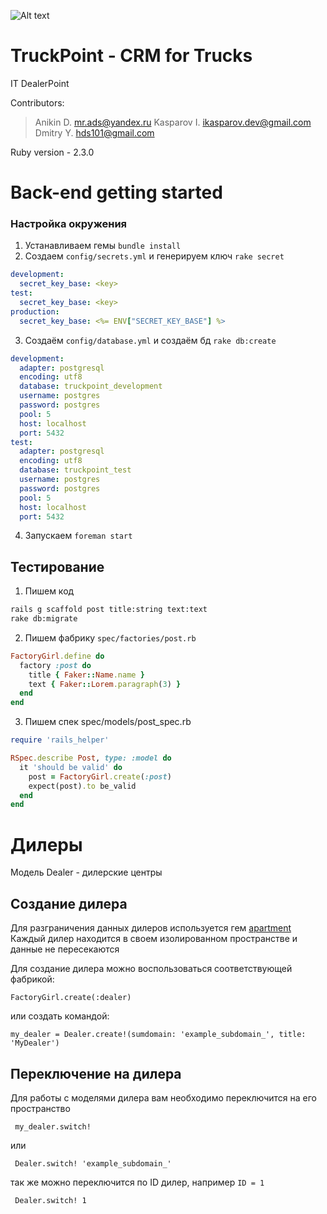![Alt text](http://globus-motors.dealerpoint.ru/images/logo.png)
# TruckPoint - CRM for Trucks
IT DealerPoint

Contributors:
> Anikin D. <mr.ads@yandex.ru>
> Kasparov I. <ikasparov.dev@gmail.com>
> Dmitry Y. <hds101@gmail.com>


Ruby version - 2.3.0

# Back-end getting started
### Настройка окружения
1. Устанавливаем гемы `bundle install`
2. Создаем `config/secrets.yml` и генерируем ключ `rake secret`
```yml
development:
  secret_key_base: <key>
test:
  secret_key_base: <key>
production:
  secret_key_base: <%= ENV["SECRET_KEY_BASE"] %>
```
3. Создаём `config/database.yml` и создаём бд `rake db:create`
```yml
development:
  adapter: postgresql
  encoding: utf8
  database: truckpoint_development
  username: postgres
  password: postgres
  pool: 5
  host: localhost
  port: 5432
test:
  adapter: postgresql
  encoding: utf8
  database: truckpoint_test
  username: postgres
  password: postgres
  pool: 5
  host: localhost
  port: 5432

```
4. Запускаем `foreman start`


## Тестирование
1. Пишем код
```bash
rails g scaffold post title:string text:text
rake db:migrate
```
2. Пишем фабрику `spec/factories/post.rb`
```ruby
FactoryGirl.define do
  factory :post do
    title { Faker::Name.name }
    text { Faker::Lorem.paragraph(3) }
  end
end
```
3. Пишем спек spec/models/post_spec.rb
```ruby
require 'rails_helper'

RSpec.describe Post, type: :model do
  it 'should be valid' do
    post = FactoryGirl.create(:post)
    expect(post).to be_valid
  end
end
```
# Дилеры

Модель Dealer - дилерские центры

## Создание дилера
   Для разграничения данных дилеров используется гем [apartment](https://github.com/influitive/apartment)
   Каждый дилер находится в своем изолированном пространстве и данные не пересекаются
    
   Для создание дилера можно воспользоваться соответствующей фабрикой:
 ```
 FactoryGirl.create(:dealer)
 ```
 или создать командой:
 ```
 my_dealer = Dealer.create!(sumdomain: 'example_subdomain_', title: 'MyDealer')
 ```
## Переключение на дилера 
 Для работы с моделями дилера вам необходимо переключится на его пространство
 ```
  my_dealer.switch!
 ```
 или
 ```
  Dealer.switch! 'example_subdomain_'
 ```
 так же можно переключится по ID дилер, например `ID = 1`
  ```
   Dealer.switch! 1
  ```
 
 
 
